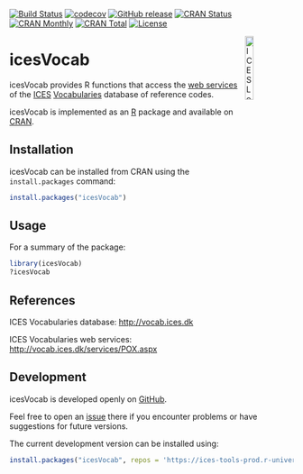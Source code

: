 [![Build Status](https://travis-ci.org/ices-tools-prod/icesVocab.svg?branch=master)](https://travis-ci.org/ices-tools-prod/icesVocab)
[![codecov](https://codecov.io/gh/ices-tools-prod/icesVocab/branch/master/graph/badge.svg)](https://codecov.io/gh/ices-tools-prod/icesVocab)
[![GitHub release](https://img.shields.io/github/release/ices-tools-prod/icesVocab.svg?maxAge=2592001)]()
[![CRAN Status](http://www.r-pkg.org/badges/version/icesVocab)](https://cran.r-project.org/package=icesVocab)
[![CRAN Monthly](http://cranlogs.r-pkg.org/badges/icesVocab)](https://cran.r-project.org/package=icesVocab)
[![CRAN Total](http://cranlogs.r-pkg.org/badges/grand-total/icesVocab)](https://cran.r-project.org/package=icesVocab)
[![License](https://img.shields.io/badge/license-GPL%20(%3E%3D%202)-blue.svg)](https://www.gnu.org/licenses/gpl-3.0.en.html)

[<img align="right" alt="ICES Logo" width="17%" height="17%" src="http://ices.dk/_layouts/15/1033/images/icesimg/iceslogo.png">](http://ices.dk)

icesVocab
=========

icesVocab provides R functions that access the
[web services](http://vocab.ices.dk/services/POX.aspx) of the
[ICES](http://ices.dk) [Vocabularies](http://vocab.ices.dk) database of
reference codes.

icesVocab is implemented as an [R](https://www.r-project.org) package and
available on [CRAN](https://cran.r-project.org/package=icesVocab).

Installation
------------

icesVocab can be installed from CRAN using the `install.packages` command:

```R
install.packages("icesVocab")
```

Usage
-----

For a summary of the package:

```R
library(icesVocab)
?icesVocab
```

References
----------

ICES Vocabularies database:
http://vocab.ices.dk

ICES Vocabularies web services:
http://vocab.ices.dk/services/POX.aspx

Development
-----------

icesVocab is developed openly on
[GitHub](https://github.com/ices-tools-prod/icesVocab).

Feel free to open an
[issue](https://github.com/ices-tools-prod/icesVocab/issues) there if you
encounter problems or have suggestions for future versions.

The current development version can be installed using:

```R
install.packages("icesVocab", repos = 'https://ices-tools-prod.r-universe.dev')
```
